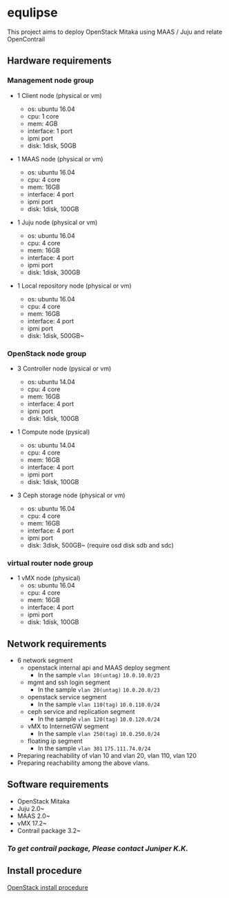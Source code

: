 # equlipse
 This project aims to deploy OpenStack Mitaka using MAAS / Juju and relate OpenContrail

## Hardware requirements

### Management node group

* 1 Client node (physical or vm)
  * os: ubuntu 16.04
  * cpu: 1 core
  * mem: 4GB
  * interface: 1 port
  * ipmi port
  * disk: 1disk, 50GB

* 1 MAAS node (physical or vm)
  * os: ubuntu 16.04
  * cpu: 4 core
  * mem: 16GB
  * interface: 4 port
  * ipmi port
  * disk: 1disk, 100GB
  
* 1 Juju node (physical or vm)
  * os: ubuntu 16.04
  * cpu: 4 core
  * mem: 16GB
  * interface: 4 port
  * ipmi port
  * disk: 1disk, 300GB
  
* 1 Local repository node (physical or vm)
  * os: ubuntu 16.04
  * cpu: 4 core
  * mem: 16GB
  * interface: 4 port
  * ipmi port
  * disk: 1disk, 500GB~
  
### OpenStack node group

* 3 Controller node (pysical or vm)
  * os: ubuntu 14.04
  * cpu: 4 core
  * mem: 16GB
  * interface: 4 port
  * ipmi port
  * disk: 1disk, 100GB
  
* 1 Compute node (pysical)
  * os: ubuntu 14.04
  * cpu: 4 core
  * mem: 16GB
  * interface: 4 port
  * ipmi port
  * disk: 1disk, 100GB

* 3 Ceph storage node (physical or vm)
  * os: ubuntu 16.04
  * cpu: 4 core
  * mem: 16GB
  * interface: 4 port
  * ipmi port
  * disk: 3disk, 500GB~ (require osd disk sdb and sdc)

### virtual router node group
  
* 1 vMX node (physical)
  * os: ubuntu 16.04
  * cpu: 4 core
  * mem: 16GB
  * interface: 4 port
  * ipmi port
  * disk: 1disk, 100GB
  
## Network requirements
* 6 network segment
  * openstack internal api and MAAS deploy segment
    * In the sample `vlan 10(untag)`  `10.0.10.0/23`
  * mgmt and ssh login segment
    * In the sample `vlan 20(untag)`  `10.0.20.0/23`
  * openstack service segment
    * In the sample `vlan 110(tag)` `10.0.110.0/24`
  * ceph service and replication segment
    * In the sample `vlan 120(tag)` `10.0.120.0/24`
  * vMX to InternetGW segment
    * In the sample `vlan 250(tag)` `10.0.250.0/24`
  * floating ip segment
    * In the sample `vlan 301` `175.111.74.0/24`
* Preparing reachability of vlan 10 and vlan 20, vlan 110, vlan 120
* Preparing reachability among the above vlans.

## Software requirements
* OpenStack Mitaka
* Juju 2.0~
* MAAS 2.0~
* vMX 17.2~
* Contrail package 3.2~

### *To get contrail package, Please contact Juniper K.K.*

## Install procedure
[OpenStack install procedure](https://github.com/konono/equlipse/blob/master/how-to-install.md)
